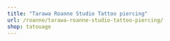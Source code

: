 ```yaml
---
title: "Tarawa Roanne Studio Tattoo piercing"
url: /roanne/tarawa-roanne-studio-tattoo-piercing/
shop: tatouage
---
```

